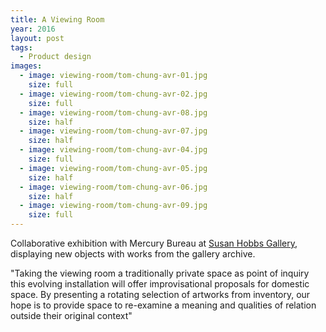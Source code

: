 ```yaml
---
title: A Viewing Room
year: 2016
layout: post
tags:
  - Product design
images:
  - image: viewing-room/tom-chung-avr-01.jpg
    size: full
  - image: viewing-room/tom-chung-avr-02.jpg
    size: full
  - image: viewing-room/tom-chung-avr-08.jpg
    size: half
  - image: viewing-room/tom-chung-avr-07.jpg
    size: half
  - image: viewing-room/tom-chung-avr-04.jpg
    size: full
  - image: viewing-room/tom-chung-avr-05.jpg
    size: half
  - image: viewing-room/tom-chung-avr-06.jpg
    size: half
  - image: viewing-room/tom-chung-avr-09.jpg
    size: full
---
```


Collaborative exhibition with Mercury Bureau at <a href="http://www.susanhobbs.com/exhibits/1348-a-viewing-room" target="_blank">Susan Hobbs Gallery</a>, displaying new objects with works from the gallery archive&#46;

&#34;Taking the viewing room a traditionally private space as point of inquiry this evolving installation will offer improvisational proposals for domestic space. By presenting a rotating selection of artworks from inventory, our hope is to provide space to re-examine a meaning and qualities of relation outside their original context&#34;
